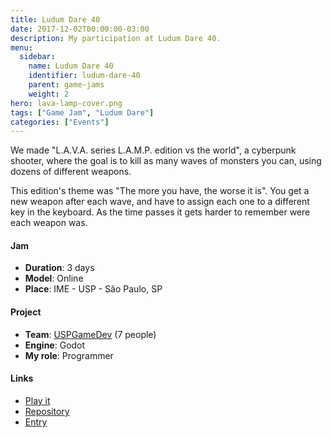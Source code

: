 ```yaml
---
title: Ludum Dare 40
date: 2017-12-02T00:00:00-03:00
description: My participation at Ludum Dare 40.
menu:
  sidebar:
    name: Ludum Dare 40
    identifier: ludum-dare-40
    parent: game-jams
    weight: 2
hero: lava-lamp-cover.png
tags: ["Game Jam", "Ludum Dare"]
categories: ["Events"]
---
```


We made "L.A.V.A. series L.A.M.P. edition vs the world", a cyberpunk shooter, where the goal is to kill as many waves of monsters you can, using dozens of different weapons.

This edition's theme was "The more you have, the worse it is". You get a new weapon after each wave, and have to assign each one to a different key in the keyboard. As the time passes it gets harder to remember were each weapon was.

#### Jam
* **Duration**: 3 days
* **Model**: Online
* **Place**: IME - USP - São Paulo, SP

#### Project
* **Team**: [USPGameDev](https://uspgamedev.org/) (7 people)
* **Engine**: Godot
* **My role**: Programmer

#### Links
* [Play it](https://uspgamedev.itch.io/lava-series-lamp-edition)
* [Repository](https://github.com/uspgamedev/lava-lamp)
* [Entry](https://ldjam.com/events/ludum-dare/40/l-a-v-a-series-l-a-m-p-edition-vs-the-world)